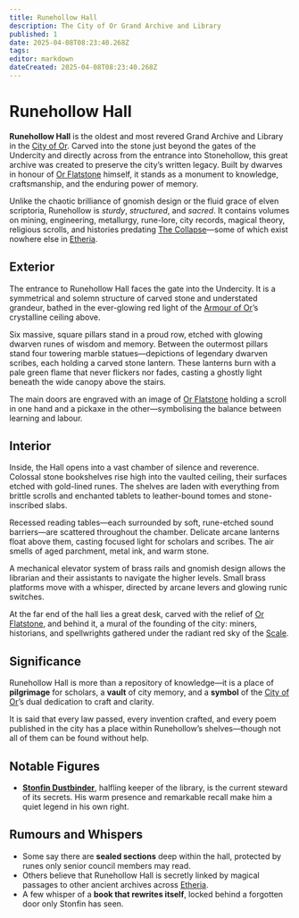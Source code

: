 ```yaml
---
title: Runehollow Hall
description: The City of Or Grand Archive and Library
published: 1
date: 2025-04-08T08:23:40.268Z
tags: 
editor: markdown
dateCreated: 2025-04-08T08:23:40.268Z
---
```


# Runehollow Hall

**Runehollow Hall** is the oldest and most revered Grand Archive and Library in the [City of Or](/location/settlement/city/city-of-or.md). Carved into the stone just beyond the gates of the Undercity and directly across from the entrance into Stonehollow, this great archive was created to preserve the city’s written legacy. Built by dwarves in honour of [Or Flatstone](/location/settlement/city/city-of-or/local/or-flatstone.md) himself, it stands as a monument to knowledge, craftsmanship, and the enduring power of memory.

Unlike the chaotic brilliance of gnomish design or the fluid grace of elven scriptoria, Runehollow is *sturdy*, *structured*, and *sacred*. It contains volumes on mining, engineering, metallurgy, rune-lore, city records, magical theory, religious scrolls, and histories predating [The Collapse](/structure/chronological/event/the-collapse.md)—some of which exist nowhere else in [Etheria](/etheria.md).

## Exterior

The entrance to Runehollow Hall faces the gate into the Undercity. It is a symmetrical and solemn structure of carved stone and understated grandeur, bathed in the ever-glowing red light of the [Armour of Or](/location/scale/armour-of-or.md)’s crystalline ceiling above.

Six massive, square pillars stand in a proud row, etched with glowing dwarven runes of wisdom and memory. Between the outermost pillars stand four towering marble statues—depictions of legendary dwarven scribes, each holding a carved stone lantern. These lanterns burn with a pale green flame that never flickers nor fades, casting a ghostly light beneath the wide canopy above the stairs.

The main doors are engraved with an image of [Or Flatstone](/location/settlement/city/city-of-or/local/or-flatstone.md) holding a scroll in one hand and a pickaxe in the other—symbolising the balance between learning and labour.

## Interior

Inside, the Hall opens into a vast chamber of silence and reverence. Colossal stone bookshelves rise high into the vaulted ceiling, their surfaces etched with gold-lined runes. The shelves are laden with everything from brittle scrolls and enchanted tablets to leather-bound tomes and stone-inscribed slabs.

Recessed reading tables—each surrounded by soft, rune-etched sound barriers—are scattered throughout the chamber. Delicate arcane lanterns float above them, casting focused light for scholars and scribes. The air smells of aged parchment, metal ink, and warm stone.

A mechanical elevator system of brass rails and gnomish design allows the librarian and their assistants to navigate the higher levels. Small brass platforms move with a whisper, directed by arcane levers and glowing runic switches.

At the far end of the hall lies a great desk, carved with the relief of [Or Flatstone](/location/settlement/city/city-of-or/local/or-flatstone.md), and behind it, a mural of the founding of the city: miners, historians, and spellwrights gathered under the radiant red sky of the [Scale](/location/scale.md).

## Significance

Runehollow Hall is more than a repository of knowledge—it is a place of **pilgrimage** for scholars, a **vault** of city memory, and a **symbol** of the [City of Or](/location/settlement/city/city-of-or.md)’s dual dedication to craft and clarity.

It is said that every law passed, every invention crafted, and every poem published in the city has a place within Runehollow’s shelves—though not all of them can be found without help.

## Notable Figures

- **[Stonfin Dustbinder](/location/settlement/city/city-of-or/shop/runehollow-hall/stonfin-dustbinder.md)**, halfling keeper of the library, is the current steward of its secrets. His warm presence and remarkable recall make him a quiet legend in his own right.

## Rumours and Whispers

- Some say there are **sealed sections** deep within the hall, protected by runes only senior council members may read.
- Others believe that Runehollow Hall is secretly linked by magical passages to other ancient archives across [Etheria](/etheria.md).
- A few whisper of a **book that rewrites itself**, locked behind a forgotten door only Stonfin has seen.

